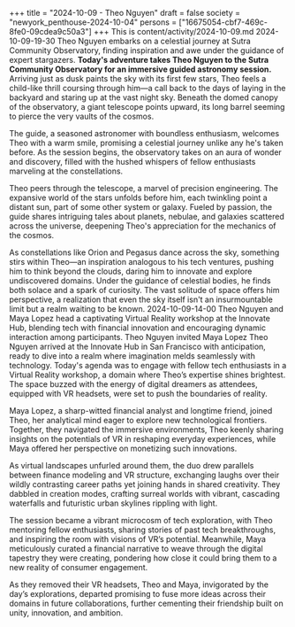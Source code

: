 +++
title = "2024-10-09 - Theo Nguyen"
draft = false
society = "newyork_penthouse-2024-10-04"
persons = ["16675054-cbf7-469c-8fe0-09cdea9c50a3"]
+++
This is content/activity/2024-10-09.md
2024-10-09-19-30
Theo Nguyen embarks on a celestial journey at Sutra Community Observatory, finding inspiration and awe under the guidance of expert stargazers.
**Today's adventure takes Theo Nguyen to the Sutra Community Observatory for an immersive guided astronomy session.** Arriving just as dusk paints the sky with its first few stars, Theo feels a child-like thrill coursing through him—a call back to the days of laying in the backyard and staring up at the vast night sky. Beneath the domed canopy of the observatory, a giant telescope points upward, its long barrel seeming to pierce the very vaults of the cosmos.

The guide, a seasoned astronomer with boundless enthusiasm, welcomes Theo with a warm smile, promising a celestial journey unlike any he's taken before. As the session begins, the observatory takes on an aura of wonder and discovery, filled with the hushed whispers of fellow enthusiasts marveling at the constellations.

Theo peers through the telescope, a marvel of precision engineering. The expansive world of the stars unfolds before him, each twinkling point a distant sun, part of some other system or galaxy. Fueled by passion, the guide shares intriguing tales about planets, nebulae, and galaxies scattered across the universe, deepening Theo's appreciation for the mechanics of the cosmos.

As constellations like Orion and Pegasus dance across the sky, something stirs within Theo—an inspiration analogous to his tech ventures, pushing him to think beyond the clouds, daring him to innovate and explore undiscovered domains. Under the guidance of celestial bodies, he finds both solace and a spark of curiosity. The vast solitude of space offers him perspective, a realization that even the sky itself isn't an insurmountable limit but a realm waiting to be known.
2024-10-09-14-00
Theo Nguyen and Maya Lopez head a captivating Virtual Reality workshop at the Innovate Hub, blending tech with financial innovation and encouraging dynamic interaction among participants.
Theo Nguyen invited Maya Lopez
Theo Nguyen arrived at the Innovate Hub in San Francisco with anticipation, ready to dive into a realm where imagination melds seamlessly with technology. Today's agenda was to engage with fellow tech enthusiasts in a Virtual Reality workshop, a domain where Theo’s expertise shines brightest. The space buzzed with the energy of digital dreamers as attendees, equipped with VR headsets, were set to push the boundaries of reality.

Maya Lopez, a sharp-witted financial analyst and longtime friend, joined Theo, her analytical mind eager to explore new technological frontiers. Together, they navigated the immersive environments, Theo keenly sharing insights on the potentials of VR in reshaping everyday experiences, while Maya offered her perspective on monetizing such innovations.

As virtual landscapes unfurled around them, the duo drew parallels between finance modeling and VR structure, exchanging laughs over their wildly contrasting career paths yet joining hands in shared creativity. They dabbled in creation modes, crafting surreal worlds with vibrant, cascading waterfalls and futuristic urban skylines rippling with light.

The session became a vibrant microcosm of tech exploration, with Theo mentoring fellow enthusiasts, sharing stories of past tech breakthroughs, and inspiring the room with visions of VR’s potential. Meanwhile, Maya meticulously curated a financial narrative to weave through the digital tapestry they were creating, pondering how close it could bring them to a new reality of consumer engagement.

As they removed their VR headsets, Theo and Maya, invigorated by the day’s explorations, departed promising to fuse more ideas across their domains in future collaborations, further cementing their friendship built on unity, innovation, and ambition.

